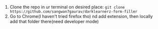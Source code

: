 1. Clone the repo in ur terminal on desired place:
      ```git clone https://github.com/sangwan7gaurav/darklearnerz-form-filler```
2. Go to Chrome(I haven't tried firefox tho) nd add extension, then locally add that folder there(need developer mode)
      






